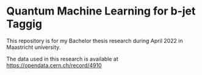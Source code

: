 # Quantum Machine Learning for b-jet Taggig
This repository is for my Bachelor thesis research during April 2022 in Maastricht university.

The data used in this research is available at https://opendata.cern.ch/record/4910
